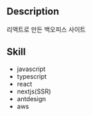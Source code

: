 ## Description
리액트로 만든 백오피스 사이트

## Skill
* javascript
* typescript
* react
* nextjs(SSR)
* antdesign
* aws
